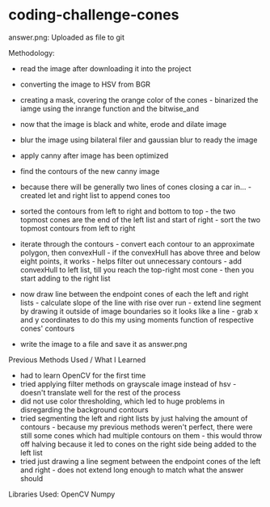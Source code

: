 # coding-challenge-cones

answer.png:
Uploaded as file to git

Methodology:
- read the image after downloading it into the project
- converting the image to HSV from BGR
- creating a mask, covering the orange color of the cones
      - binarized the iamge using the inrange function and the bitwise_and
- now that the image is black and white, erode and dilate image
- blur the image using bilateral filer and gaussian blur to ready the image
- apply canny after image has been optimized
- find the contours of the new canny image
- because there will be generally two lines of cones closing a car in...
      - created let and right list to append cones too
- sorted the contours from left to right and bottom to top
      - the two topmost cones are the end of the left list and start of right
      - sort the two topmost contours from left to right
- iterate through the contours
      - convert each contour to an approximate polygon, then convexHull
      - if the convexHull has above three and below eight points, it works
            - helps filter out unnecessary contours
      - add convexHull to left list, till you reach the top-right most cone
            - then you start adding to the right list

- now draw line between the endpoint cones of each the left and right lists
      - calculate slope of the line with rise over run
      - extend line segment by drawing it outside of image boundaries so it looks like a line
      - grab x and y coordinates to do this my using moments function of respective cones' contours
- write the image to a file and save it as answer.png

Previous Methods Used / What I Learned
- had to learn OpenCV for the first time
- tried applying filter methods on grayscale image instead of hsv
      - doesn't translate well for the rest of the process
- did not use color thresholding, which led to huge problems in disregarding the background contours
- tried segmenting the left and right lists by just halving the amount of contours
      - because my previous methods weren't perfect, there were still some cones which had multiple contours on them
      - this would throw off halving because it led to cones on the right side being added to the left list
- tried just drawing a line segment between the endpoint cones of the left and right
      - does not extend long enough to match what the answer should 

Libraries Used:
OpenCV
Numpy
